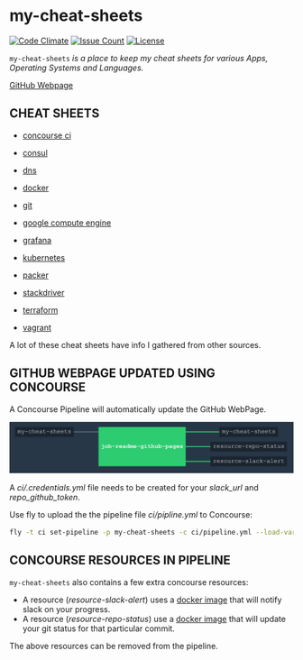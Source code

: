 # my-cheat-sheets

[![Code Climate](https://codeclimate.com/github/JeffDeCola/my-cheat-sheets/badges/gpa.svg)](https://codeclimate.com/github/JeffDeCola/my-cheat-sheets)
[![Issue Count](https://codeclimate.com/github/JeffDeCola/my-cheat-sheets/badges/issue_count.svg)](https://codeclimate.com/github/JeffDeCola/my-cheat-sheets/issues)
[![License](http://img.shields.io/:license-mit-blue.svg)](http://jeffdecola.mit-license.org)

`my-cheat-sheets` _is a place to keep my cheat sheets for various Apps,
Operating Systems and Languages._

[GitHub Webpage](https://jeffdecola.github.io/my-cheat-sheets/)

## CHEAT SHEETS

* [concourse ci](https://github.com/JeffDeCola/my-cheat-sheets/tree/master/concourse-ci-cheat-sheet)

* [consul](https://github.com/JeffDeCola/my-cheat-sheets/tree/master/consul-cheat-sheet)

* [dns](https://github.com/JeffDeCola/my-cheat-sheets/tree/master/dns-cheat-sheet)

* [docker](https://github.com/JeffDeCola/my-cheat-sheets/tree/master/docker-cheat-sheet)

* [git](https://github.com/JeffDeCola/my-cheat-sheets/tree/master/git-cheat-sheet)

* [google compute engine](https://github.com/JeffDeCola/my-cheat-sheets/tree/master/google-compute-engine-cheat-sheet)

* [grafana](https://github.com/JeffDeCola/my-cheat-sheets/tree/master/grafana-cheat-sheet)

* [kubernetes](https://github.com/JeffDeCola/my-cheat-sheets/tree/master/kubernetes-cheat-sheet)

* [packer](https://github.com/JeffDeCola/my-cheat-sheets/tree/master/packer-cheat-sheet)

* [stackdriver](https://github.com/JeffDeCola/my-cheat-sheets/tree/master/stackdriver-cheat-sheet)

* [terraform](https://github.com/JeffDeCola/my-cheat-sheets/tree/master/terraform-cheat-sheet)

* [vagrant](https://github.com/JeffDeCola/my-cheat-sheets/tree/master/vagrant-cheat-sheet)

A lot of these cheat sheets have info I gathered from other sources.

## GITHUB WEBPAGE UPDATED USING CONCOURSE

A Concourse Pipeline will automatically update the GitHub WebPage.

![IMAGE - my-cheat-sheets concourse ci piepline - IMAGE](docs/pics/my-cheat-sheets-pipeline.jpg)

A _ci/.credentials.yml_ file needs to be created for your _slack_url_ and _repo_github_token_.

Use fly to upload the the pipeline file _ci/pipline.yml_ to Concourse:

```bash
fly -t ci set-pipeline -p my-cheat-sheets -c ci/pipeline.yml --load-vars-from ci/.credentials.yml
```

## CONCOURSE RESOURCES IN PIPELINE

`my-cheat-sheets` also contains a few extra concourse resources:

* A resource (_resource-slack-alert_) uses a [docker image](https://hub.docker.com/r/cfcommunity/slack-notification-resource)
  that will notify slack on your progress.
* A resource (_resource-repo-status_) use a [docker image](https://hub.docker.com/r/dpb587/github-status-resource)
  that will update your git status for that particular commit.

The above resources can be removed from the pipeline.
